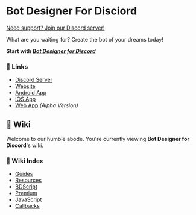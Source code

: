 <div class="bdfd-is">
  <h1 id="bdfd-case">Bot Designer For Disciord</h1>
  <p id="bdfd-content><bold>BDFD</bold>BDFD allows you to build Discord bots with ease, using beginner-friendly functions. Create everything from simple echo bots to complex multi-purpose administration bots</p>
  <button class="getHelp">
    <p><a href="https://discord.gg/bot-designer-for-discord-official-server-566363823137882154"><i class="fa fa-question" aria-hidden="true"></i> Need support? Join our Discord server!</a></p>
  </button>
</div>

What are you waiting for? Create the bot of your dreams today!

**Start with [*Bot Designer for Discord*](https://app.botdesignerdiscord.com/)**

### 📎 Links
- [Discord Server](https://discord.gg/bot-designer-for-discord-official-server-566363823137882154)
- [Website](https://botdesignerdiscord.com/)
- [Android App](https://play.google.com/store/apps/details?id=com.jakubtomana.discordbotdesinger)
- [iOS App](https://apps.apple.com/app/bot-designer-for-discord/id1495536477)
- [Web App](https://app.botdesignerdiscord.com/) *(Alpha Version)*

## 📓 Wiki
Welcome to our humble abode. You're currently viewing **Bot Designer for Discord**'s wiki.

### 📂 Wiki Index
- [Guides](./guides/introduction/aboutSection.md)
- [Resources](./resources/introduction.md)
- [BDScript](./bdscript/introduction.md)
- [Premium](./premium/introduction.md)
- [JavaScript](./javascript/introduction.md)
- [Callbacks](./callbacks/introduction.md)
